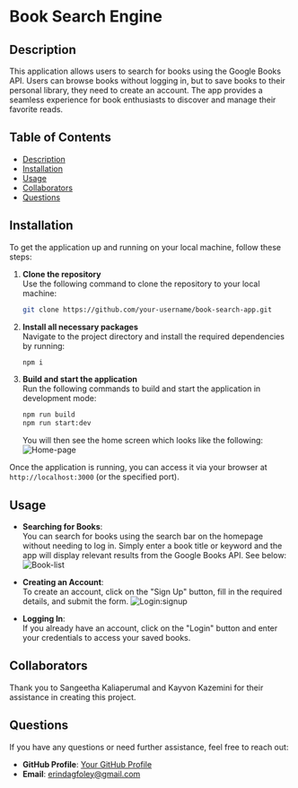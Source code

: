 # Book Search Engine

## Description
This application allows users to search for books using the Google Books API. Users can browse books without logging in, but to save books to their personal library, they need to create an account. The app provides a seamless experience for book enthusiasts to discover and manage their favorite reads.

## Table of Contents
- [Description](#description)
- [Installation](#installation)
- [Usage](#usage)
- [Collaborators](#collaborators)
- [Questions](#questions)

## Installation
To get the application up and running on your local machine, follow these steps:

1. **Clone the repository**  
   Use the following command to clone the repository to your local machine:
   ```bash
   git clone https://github.com/your-username/book-search-app.git
   ```

2. **Install all necessary packages**  
   Navigate to the project directory and install the required dependencies by running:
   ```bash
   npm i
   ```

3. **Build and start the application**  
   Run the following commands to build and start the application in development mode:
   ```bash
   npm run build
   npm run start:dev
   ```
   You will then see the home screen which looks like the following:
   ![Home-page](https://github.com/user-attachments/assets/76f3aefc-bdc6-499a-8a0b-e18079ac1c15)
   
Once the application is running, you can access it via your browser at `http://localhost:3000` (or the specified port).

## Usage
- **Searching for Books**:  
  You can search for books using the search bar on the homepage without needing to log in. Simply enter a book title or keyword and the app will display relevant results from the Google Books API. See below:
![Book-list](https://github.com/user-attachments/assets/1d0ca468-e88f-40b2-b163-350ec9d3f0db)

- **Creating an Account**:  
  To create an account, click on the "Sign Up" button, fill in the required details, and submit the form.
![Login:signup](https://github.com/user-attachments/assets/442a6ff6-9d09-499a-a50d-55c499b06b7a)

- **Logging In**:  
  If you already have an account, click on the "Login" button and enter your credentials to access your saved books.


## Collaborators
Thank you to Sangeetha Kaliaperumal and Kayvon Kazemini for their assistance in creating this project.

## Questions
If you have any questions or need further assistance, feel free to reach out:
- **GitHub Profile**: [Your GitHub Profile](https://github.com/erindagfoley)  
- **Email**: erindagfoley@gmail.com  
